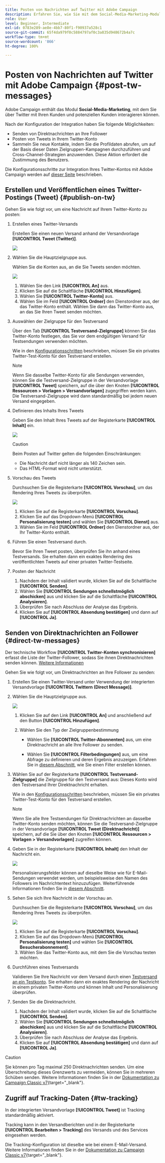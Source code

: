 ```yaml
---
title: Posten von Nachrichten auf Twitter mit Adobe Campaign
description: Erfahren Sie, wie Sie mit dem Social-Media-Marketing-Modul von Adobe Campaign Nachrichten auf Twitter posten und Direktnachrichten an Ihre Follower senden können.
role: User
level: Beginner, Intermediate
exl-id: 0783e289-ae8e-4bb7-80f1-f90937a528c1
source-git-commit: 65f4da979f0c5884797af0c3a835d948672b4a7c
workflow-type: tm+mt
source-wordcount: '866'
ht-degree: 100%

---
```



# Posten von Nachrichten auf Twitter mit Adobe Campaign {#post-tw-messages}

Adobe Campaign enthält das Modul **Social-Media-Marketing**, mit dem Sie über Twitter mit Ihren Kunden und potenziellen Kunden interagieren können.

Nach der Konfiguration der Integration haben Sie folgende Möglichkeiten:

* Senden von Direktnachrichten an Ihre Follower
* Posten von Tweets in Ihrem Twitter-Konto
* Sammeln Sie neue Kontakte, indem Sie die Profildaten abrufen, um auf der Basis dieser Daten Zielgruppen-Kampagnen durchzuführen und Cross-Channel-Strategien anzuwenden. Diese Aktion erfordert die Zustimmung des Benutzers.


Die Konfigurationsschritte zur Integration Ihres Twitter-Kontos mit Adobe Campaign werden auf [dieser Seite](../connect/ac-tw.md) beschrieben.

## Erstellen und Veröffentlichen eines Twitter-Postings (Tweet) {#publish-on-tw}

Gehen Sie wie folgt vor, um eine Nachricht auf Ihrem Twitter-Konto zu posten:

1. Erstellen eines Twitter-Versands

   Erstellen Sie einen neuen Versand anhand der Versandvorlage **[!UICONTROL Tweet (Twitter)]**.

   ![](assets/tw-new-delivery.png)

1. Wählen Sie die Hauptzielgruppe aus.      

   Wählen Sie die Konten aus, an die Sie Tweets senden möchten.

   ![](assets/tw-define-target.png)

   1. Wählen Sie den Link **[!UICONTROL An]** aus.
   1. Klicken Sie auf die Schaltfläche **[!UICONTROL Hinzufügen]**.
   1. Wählen Sie **[!UICONTROL Twitter-Konto]** aus.
   1. Wählen Sie im Feld **[!UICONTROL Ordner]** den Dienstordner aus, der das Twitter-Konto enthält. Wählen Sie dann das Twitter-Konto aus, an das Sie Ihren Tweet senden möchten.

1. Auswählen der Zielgruppe für den Testversand

   Über den Tab **[!UICONTROL Testversand-Zielgruppe]** können Sie das Twitter-Konto festlegen, das Sie vor dem endgültigen Versand für Testsendungen verwenden möchten.

   Wie in den [Konfigurationsschritten](../connect/ac-tw.md#tw-test-account) beschrieben, müssen Sie ein privates Twitter-Test-Konto für den Testversand erstellen.

   >[!NOTE]
   >
   >Wenn Sie dasselbe Twitter-Konto für alle Sendungen verwenden, können Sie die Testversand-Zielgruppe in der Versandvorlage **[!UICONTROL Tweet]** speichern, auf die über den Knoten **[!UICONTROL Ressourcen > Vorlagen > Versandvorlagen]** zugegriffen werden kann. Die Testversand-Zielgruppe wird dann standardmäßig bei jedem neuen Versand eingegeben.

1. Definieren des Inhalts Ihres Tweets

   Geben Sie den Inhalt Ihres Tweets auf der Registerkarte **[!UICONTROL Inhalt]** ein.

   ![](assets/tw-delivery-content.png)

   >[!CAUTION]
   >
   >Beim Posten auf Twitter gelten die folgenden Einschränkungen:
   >
   >* Die Nachricht darf nicht länger als 140 Zeichen sein.
   >* Das HTML-Format wird nicht unterstützt.
   >

1. Vorschau des Tweets

   Durchsuchen Sie die Registerkarte **[!UICONTROL Vorschau]**, um das Rendering Ihres Tweets zu überprüfen.

   ![](assets/tw-delivery-preview.png)

   1. Klicken Sie auf die Registerkarte **[!UICONTROL Vorschau]**.
   1. Klicken Sie auf das Dropdown-Menü **[!UICONTROL Personalisierung testen]** und wählen Sie **[!UICONTROL Dienst]** aus.
   1. Wählen Sie im Feld **[!UICONTROL Ordner]** den Dienstordner aus, der Ihr Twitter-Konto enthält.

1. Führen Sie einen Testversand durch.

   Bevor Sie Ihren Tweet posten, überprüfen Sie ihn anhand eines Testversands. Sie erhalten dann ein exaktes Rendering des veröffentlichten Tweets auf einer privaten Twitter-Testseite.

1. Posten der Nachricht

   1. Nachdem der Inhalt validiert wurde, klicken Sie auf die Schaltfläche **[!UICONTROL Senden]**.
   1. Wählen Sie **[!UICONTROL Sendungen schnellstmöglich abschicken]** aus und klicken Sie auf die Schaltfläche **[!UICONTROL Analysieren]**.
   1. Überprüfen Sie nach Abschluss der Analyse das Ergebnis.
   1. Klicken Sie auf **[!UICONTROL Absendung bestätigen]** und dann auf **[!UICONTROL Ja]**.

## Senden von Direktnachrichten an Follower {#direct-tw-messages}

Der technische Workflow **[!UICONTROL Twitter-Konten synchronisieren]** erfasst die Liste der Twitter-Follower, sodass Sie ihnen Direktnachrichten senden können. [Weitere Informationen](../connect/ac-tw.md#synchro-tw-accounts)

Gehen Sie wie folgt vor, um Direktnachrichten an Ihre Follower zu senden:

1. Erstellen Sie einen Twitter-Versand unter Verwendung der integrierten Versandvorlage **[!UICONTROL Twittern (Direct Message)]**.

1. Wählen Sie die Hauptzielgruppe aus.

   ![](assets/tw-dm-define-target.png)

   1. Klicken Sie auf den Link **[!UICONTROL An]** und anschließend auf den Button **[!UICONTROL Hinzufügen]**.

   1. Wählen Sie den Typ der Zielgruppenbestimmung

      * Wählen Sie **[!UICONTROL Twitter-Abonnenten]** aus, um eine Direktnachricht an alle Ihre Follower zu senden.

      * Wählen Sie **[!UICONTROL Filterbedingungen]** aus, um eine Abfrage zu definieren und deren Ergebnis anzuzeigen. Erfahren Sie in [diesem Abschnitt](../audiences/create-filters.md#advanced-filters), wie Sie einen Filter erstellen können.

1. Wählen Sie auf der Registerkarte **[!UICONTROL Testversand-Zielgruppe]** die Zielgruppe für den Testversand aus: Dieses Konto wird den Testversand Ihrer Direktnachricht erhalten.

   Wie in den [Konfigurationsschritten](../connect/ac-tw.md#tw-test-account) beschrieben, müssen Sie ein privates Twitter-Test-Konto für den Testversand erstellen.


   >[!NOTE]
   >
   >Wenn Sie alle Ihre Testsendungen für Direktnachrichten an dasselbe Twitter-Konto senden möchten, können Sie die Testversand-Zielgruppe in der Versandvorlage **[!UICONTROL Tweet (Direktnachricht)]** speichern, auf die Sie über den Knoten **[!UICONTROL Ressourcen > Vorlagen > Versandvorlagen]** zugreifen können.

1. Geben Sie in der Registerkarte **[!UICONTROL Inhalt]** den Inhalt der Nachricht ein.

   ![](assets/tw-dm-content.png)

   Personalisierungsfelder können auf dieselbe Weise wie für E-Mail-Sendungen verwendet werden, um beispielsweise den Namen des Followers im Nachrichtentext hinzuzufügen. Weiterführende Informationen finden Sie in [diesem Abschnitt](../send/personalize.md).

1. Sehen Sie sich Ihre Nachricht in der Vorschau an.

   Durchsuchen Sie die Registerkarte **[!UICONTROL Vorschau]**, um das Rendering Ihres Tweets zu überprüfen.

   ![](assets/tw-dm-preview.png)

   1. Klicken Sie auf die Registerkarte **[!UICONTROL Vorschau]**.
   1. Klicken Sie auf das Dropdown-Menü **[!UICONTROL Personalisierung testen]** und wählen Sie **[!UICONTROL Besucherabonnement]**.
   1. Wählen Sie das Twitter-Konto aus, mit dem Sie die Vorschau testen möchten.

1. Durchführen eines Testversands

   Validieren Sie Ihre Nachricht vor dem Versand durch einen [Testversand an ein Testkonto](../send/preview-and-proof.md). Sie erhalten dann ein exaktes Rendering der Nachricht in einem privaten Twitter-Konto und können Inhalt und Personalisierung überprüfen.

1. Senden Sie die Direktnachricht.

   1. Nachdem der Inhalt validiert wurde, klicken Sie auf die Schaltfläche **[!UICONTROL Senden]**.
   1. Wählen Sie **[!UICONTROL Sendungen schnellstmöglich abschicken]** aus und klicken Sie auf die Schaltfläche **[!UICONTROL Analysieren]**.
   1. Überprüfen Sie nach Abschluss der Analyse das Ergebnis.
   1. Klicken Sie auf **[!UICONTROL Absendung bestätigen]** und dann auf **[!UICONTROL Ja]**.

>[!CAUTION]
>
>Sie können pro Tag maximal 250 Direktnachrichten senden. Um eine Überschreitung dieses Grenzwerts zu vermeiden, können Sie in mehreren Schüben senden. Weitere Informationen finden Sie in der [Dokumentation zu Campaign Classic v7](https://experienceleague.adobe.com/docs/campaign-classic/using/sending-messages/key-steps-when-creating-a-delivery/steps-sending-the-delivery.html?lang=de#sending-using-multiple-waves){target="_blank"}.


## Zugriff auf Tracking-Daten {#tw-tracking}

In der integrierten Versandvorlage **[!UICONTROL Tweet]** ist Tracking standardmäßig aktiviert.

Tracking kann in den Versandberichten und in der Registerkarte **[!UICONTROL Bearbeiten > Tracking]** des Versands und des Services eingesehen werden.

Die Tracking-Konfiguration ist dieselbe wie bei einem E-Mail-Versand. Weitere Informationen finden Sie in der [Dokumentation zu Campaign Classic v7](https://experienceleague.adobe.com/docs/campaign-classic/using/sending-messages/monitoring-deliveries/about-delivery-monitoring.html?lang=de){target="_blank"}.

